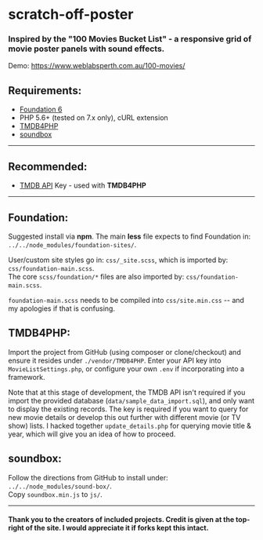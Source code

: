 scratch-off-poster
==================

### Inspired by the "100 Movies Bucket List" - a responsive grid of movie poster panels with sound effects.
Demo: https://www.weblabsperth.com.au/100-movies/

Requirements:
------------

* [Foundation 6](https://foundation.zurb.com/sites/docs/installation.html)
* PHP 5.6+ (tested on 7.x only), cURL extension
* [TMDB4PHP](https://github.com/kdallas/TMDB4PHP)
* [soundbox](https://github.com/kdallas/soundbox)

---

Recommended:
-----------
* [TMDB API](https://www.themoviedb.org/documentation/api) Key - used with **TMDB4PHP**
 
---

Foundation:
----------
Suggested install via **npm**.  The main **less** file expects to find Foundation in:  
`../../node_modules/foundation-sites/`.

User/custom site styles go in: `css/_site.scss`, which is imported by: `css/foundation-main.scss`.  
The core `scss/foundation/*` files are also imported by: `css/foundation-main.scss`.

`foundation-main.scss` needs to be compiled into `css/site.min.css` -- and my apologies if that is confusing.


TMDB4PHP:
--------
Import the project from GitHub (using composer or clone/checkout) and ensure it resides under `./vendor/TMDB4PHP`.
Enter your API key into `MovieListSettings.php`, or configure your own `.env` if incorporating into a framework.

Note that at this stage of development, the TMDB API isn't required if you import the provided database (`data/sample_data_import.sql`), and only want to display the existing records.
The key is required if you want to query for new movie details or develop this out further with different movie (or TV show) lists.  I hacked together `update_details.php` for querying movie title & year, which will give you an idea of how to proceed.

soundbox:
--------
Follow the directions from GitHub to install under:  
`../../node_modules/sound-box/`.  
Copy `soundbox.min.js` to `js/`.

---

#### Thank you to the creators of included projects.  Credit is given at the top-right of the site.  I would appreciate it if forks kept this intact.
